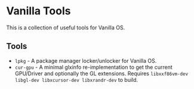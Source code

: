 # Vanilla Tools
This is a collection of useful tools for Vanilla OS.

## Tools
- `lpkg` - A package manager locker/unlocker for Vanilla OS.
- `cur-gpu` - A minimal glxinfo re-implementation to get the current GPU/Driver and optionally the GL extensions. Requires `libxxf86vm-dev libgl-dev libxcursor-dev libxrandr-dev` to build.